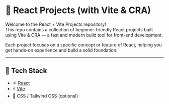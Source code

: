 # 🚀 React Projects (with Vite & CRA)

Welcome to the React + Vite Projects repository!  
This repo contains a collection of beginner-friendly React projects built using Vite & CRA — a fast and modern build tool for front-end development.

Each project focuses on a specific concept or feature of React, helping you get hands-on experience and build a solid foundation.

---

## 🧱 Tech Stack

- ⚛️ [React](https://reactjs.org/)
- ⚡ [Vite](https://vitejs.dev/)
- 🎨 CSS / Tailwind CSS (optional)
